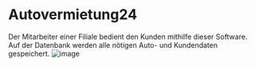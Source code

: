 # Autovermietung24
Der Mitarbeiter einer Filiale bedient den Kunden mithilfe dieser Software. Auf der Datenbank werden alle nötigen Auto- und Kundendaten gespeichert.
![image](https://github.com/Selo05/Autovermietung24/assets/77923749/1f882a89-0c9c-4c85-aa37-8d5a27518bcf)
